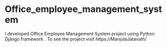 # Office_employee_management_system
I developed  Office Employee Management System project using Python Django framework . To see the project visit https://ManjulaJatavath/

